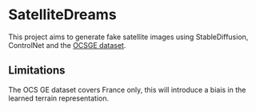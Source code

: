 SatelliteDreams
======

This project aims to generate fake satellite images using StableDiffusion, ControlNet and the [OCSGE dataset](https://ignf.github.io/FLAIR/).

## Limitations

The OCS GE dataset covers France only, this will introduce a biais in the learned terrain representation.
